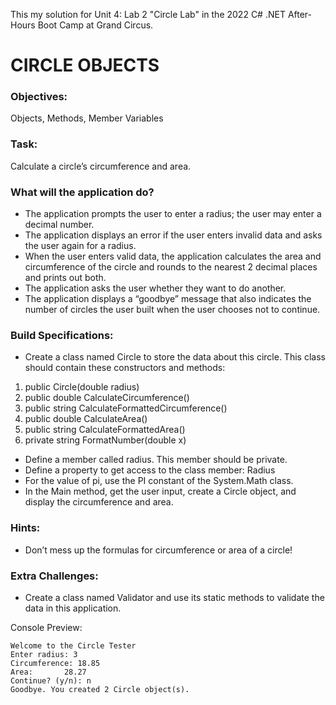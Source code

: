 This my solution for Unit 4: Lab 2 "Circle Lab" in the 2022 C# .NET After-Hours Boot Camp at Grand Circus.

# CIRCLE OBJECTS
### Objectives: 
Objects, Methods, Member Variables

### Task: 
Calculate a circle’s circumference and area.

### What will the application do?
- The application prompts the user to enter a radius; the user may enter a decimal number.
- The application displays an error if the user enters invalid data and asks the user again for a radius.
- When the user enters valid data, the application calculates the area and circumference of the circle and rounds to the nearest 2 decimal places and prints out both.
- The application asks the user whether they want to do another.
- The application displays a “goodbye” message that also indicates the number of circles the user built when the user chooses not to continue.

### Build Specifications:
- Create a class named Circle to store the data about this circle. This class should contain these constructors and methods:
1. public Circle(double radius)
2. public double CalculateCircumference()
3. public string CalculateFormattedCircumference()
4. public double CalculateArea()
5. public string CalculateFormattedArea()
6. private string FormatNumber(double x)
- Define a member called radius. This member should be private. 
- Define a property to get access to the class member: Radius 
- For the value of pi, use the PI constant of the System.Math class.
- In the Main method, get the user input, create a Circle object, and display the circumference and area.

### Hints:
- Don’t mess up the formulas for circumference or area of a circle!

### Extra Challenges:
- Create a class named Validator and use its static methods to validate the data in this application.

Console Preview:
```
Welcome to the Circle Tester
Enter radius: 3
Circumference: 18.85
Area:      	28.27
Continue? (y/n): n
Goodbye. You created 2 Circle object(s).
```
